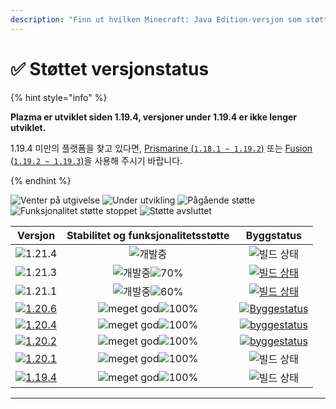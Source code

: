 ```yaml
---
description: "Finn ut hvilken Minecraft: Java Edition-versjon som støttes av Plazma."
---
```


# ✅ Støttet versjonstatus

{% hint style="info" %}

**Plazma er utviklet siden 1.19.4, versjoner under 1.19.4 er ikke lenger utviklet.**

1.19.4 미만의 플랫폼을 찾고 있다면, [Prismarine (`1.18.1 ~ 1.19.2`)](https://github.com/PrismarineTeam/Prismarine) 또는 [Fusion (`1.19.2 ~ 1.19.3`)](https://github.com/RuinedTechnologyUnify/Fusion)을 사용해 주시기 바랍니다.

{% endhint %}

[wtr]: <https://badge.plazmamc.org/0/Venter på utgivelse>
[idv]: https://badge.plazmamc.org/1/under%20utvikling
[atv]: https://badge.plazmamc.org/2/pågående%20støtte
[fse]: https://badge.plazmamc.org/6/funksjonalitet%20støtte%20stoppet
[eol]: https://badge.plazmamc.org/4/støtte%20avsluttet
[ukn]: https://badge.plazmamc.org/0/ingen%20informasjon
[vgd]: https://badge.plazmamc.org/1/meget%20god
[mid]: https://badge.plazmamc.org/6/vanlig
[100]: https://badge.plazmamc.org/prosent/100

![Venter på utgivelse][wtr] ![Under utvikling][idv] ![Pågående støtte][atv] ![Funksjonalitet støtte stoppet][fse] ![Støtte avsluttet][eol]

|                                      Versjon                                      |         Stabilitet    og    funksjonalitetsstøtte        |                                              Byggstatus                                              |
| :-------------------------------------------------------------------------------: | :------------------------------------------------------: | :--------------------------------------------------------------------------------------------------: |
|                   ![1.21.4](https://badge.plazmamc.org/0/1.21.4)                  |                        ![개발중][idv]                       |                                             ![빌드 상태][ukn]                                            |
|                   ![1.21.3](https://badge.plazmamc.org/1/1.21.3)                  | ![개발중][idv]![70%](https://badge.plazmamc.org/percent/70) |    [![빌드 상태](https://build.plazmamc.org/1.21.3)](https://build.plazmamc.org/1.21.3?redirect=true)    |
|                   ![1.21.1](https://badge.plazmamc.org/1/1.21.1)                  | ![개발중][idv]![60%](https://badge.plazmamc.org/percent/60) |    [![빌드 상태](https://build.plazmamc.org/1.21.1)](https://build.plazmamc.org/1.21.1?redirect=true)    |
| [![1.20.6](https://badge.plazmamc.org/2/1.20.6)](https://git.plazmamc.org/1.20.6) |               ![meget god][vgd]![100%][100]              | [![Byggestatus](https://build.plazmamc.org/1.20.6)](https://build.plazmamc.org/1.20.6?redirect=true) |
| [![1.20.4](https://badge.plazmamc.org/6/1.20.4)](https://git.plazmamc.org/1.20.4) |               ![meget god][vgd]![100%][100]              | [![byggestatus](https://build.plazmamc.org/1.20.4)](https://build.plazmamc.org/1.20.4?redirect=true) |
| [![1.20.2](https://badge.plazmamc.org/4/1.20.2)](https://git.plazmamc.org/1.20.2) |               ![meget god][vgd]![100%][100]              | [![byggestatus](https://build.plazmamc.org/1.20.2)](https://build.plazmamc.org/1.20.2?redirect=true) |
| [![1.20.1](https://badge.plazmamc.org/4/1.20.1)](https://git.plazmamc.org/1.20.1) |               ![meget god][vgd]![100%][100]              |                                             ![빌드 상태][ukn]                                            |
| [![1.19.4](https://badge.plazmamc.org/4/1.19.4)](https://git.plazmamc.org/1.19.4) |               ![meget god][vgd]![100%][100]              |                                             ![빌드 상태][ukn]                                            |

***
